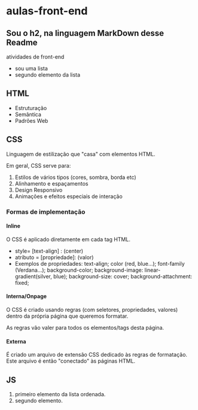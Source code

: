 # aulas-front-end
## Sou o h2, na linguagem MarkDown desse Readme
 atividades de front-end
- sou uma lista
- segundo elemento da lista


## HTML

- Estruturação
- Semântica
- Padrões Web

## CSS

Linguagem de estilização que "casa" com elementos HTML.

Em geral, CSS serve para:

1. Estilos de vários tipos (cores, sombra, borda etc)
2. Alinhamento e espaçamentos
3. Design Responsivo
4. Animações e efeitos especiais de interação

### Formas de implementação

#### Inline

O CSS é aplicado diretamente em cada tag HTML.

- style= [text-align] : (center)
- atributo = [propriedade]: (valor)
- Exemplos de propriedades: text-align; color (red, blue...); font-family (Verdana...); background-color; background-image: linear-gradient(silver, blue); background-size: cover; background-attachment: fixed;

#### Interna/Onpage

O CSS é criado usando regras (com seletores, propriedades, valores) dentro da própria página que queremos formatar.

As regras vão valer para todos os elementos/tags desta página.

#### Externa

É criado um arquivo de extensão CSS dedicado às regras de formatação. Este arquivo é então "conectado" às páginas HTML.

## JS

1. primeiro elemento da lista ordenada.
2. segundo elemento.